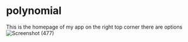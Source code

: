 # polynomial

This is the homepage of my app on the right top corner there are options
![Screenshot (477)](https://user-images.githubusercontent.com/86882483/154550295-440307cf-4e1a-4036-8284-7c21cf81b44a.png)
